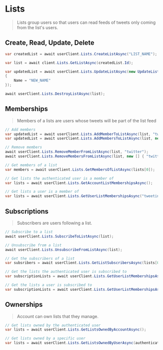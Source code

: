 # Lists

> Lists group users so that users can read feeds of tweets only coming from the list's users.

## Create, Read, Update, Delete

``` c#
var createdList = await userClient.Lists.CreateListAsync("LIST_NAME");

var list = await client.Lists.GetListAsync(createdList.Id);

var updatedList = await userClient.Lists.UpdateListAsync(new UpdateListParameters(list)
{
    Name = "NEW_NAME"
});

await userClient.Lists.DestroyListAsync(list);
```

## Memberships

> Members of a lists are users whose tweets will be part of the list feed

``` c#
// Add members
var updatedList = await userClient.Lists.AddMemberToListAsync(list, "tweetinviapi");
var updatedList = await userClient.Lists.AddMembersToListAsync(list, new [] { "tweetinviapi", "twitter" });

// Remove members
await userClient.Lists.RemoveMemberFromListAsync(list, "twitter");
await userClient.Lists.RemoveMembersFromListAsync(list, new [] { "twitter", "facebook" });
```

<div class="iterator-available">

``` c#
// Get members of a list
var members = await userClient.Lists.GetMembersOfListAsync(lists[0]);

// Get lists the authenticated user is a member of
var lists = await userClient.Lists.GetAccountListMembershipsAsync();

// Get lists a user is a member of
var lists = await userClient.Lists.GetUserListMembershipsAsync("tweetinviapi");
```

</div>

## Subscriptions

> Subscribers are users following a list.

``` c#
// Subscribe to a list
await userClient.Lists.SubscribeToListAsync(list);

// Unsubscribe from a list
await userClient.Lists.UnsubscribeFromListAsync(list);
```

<div class="iterator-available">

``` c#
// Get the subscribers of a list
var subsribers = await userClient.Lists.GetListSubscribersAsync(lists[0])

// Get the lists the authenticated user is subscribed to
var subscriptionLists = await userClient.Lists.GetUserListMembershipsAsync("tweetinviapi");

// Get the lists a user is subscribed to
var subscriptionLists = await userClient.Lists.GetUserListMembershipsAsync("tweetinviapi");
```

</div>

## Ownerships

> Account can own lists that they manage.

<div class="iterator-available">

``` c#
// Get lists owned by the authenticated user
var lists = await userClient.Lists.GetListsOwnedByAccountAsync();

// Get lists owned by a specific user
var lists = await userClient.Lists.GetListsOwnedByUserAsync(authenticatedUser);
```

</div>